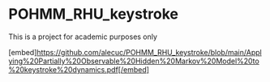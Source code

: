 # POHMM_RHU_keystroke
This is a project for academic purposes only

[embed]https://github.com/alecuc/POHMM_RHU_keystroke/blob/main/Applying%20Partially%20Observable%20Hidden%20Markov%20Model%20to%20keystroke%20dynamics.pdf[/embed]
